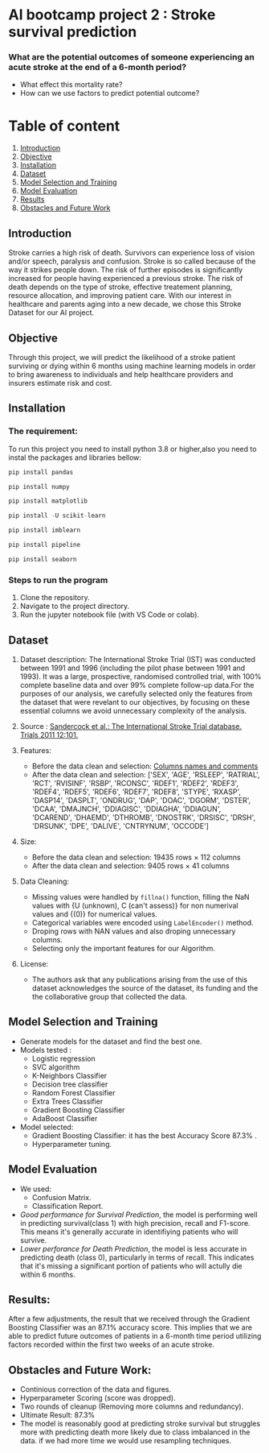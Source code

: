 # AI bootcamp project 2 : Stroke survival prediction
### What are the potential outcomes of someone experiencing an acute stroke at the end of a 6-month period?
* What effect this mortality rate?
* How can we use factors to predict potential outcome?

# Table of content
1. [Introduction](https://github.com/T-Haight/AI_bootcamp_proj2/tree/Asmaa?tab=readme-ov-file#introduction)
2. [Objective](https://github.com/T-Haight/AI_bootcamp_proj2/edit/Asmaa/README.md#objective)
3. [Installation](https://github.com/T-Haight/AI_bootcamp_proj2/edit/Asmaa/README.md#installation)
4. [Dataset](https://github.com/T-Haight/AI_bootcamp_proj2/edit/Asmaa/README.md#dataset)
5. [Model Selection and Training](https://github.com/T-Haight/AI_bootcamp_proj2/blob/Asmaa/README.md#model-selection-and-training)
6. [Model Evaluation](https://github.com/T-Haight/AI_bootcamp_proj2/blob/Asmaa/README.md#model-evaluation)
7. [Results](https://github.com/T-Haight/AI_bootcamp_proj2/blob/Asmaa/README.md#primary-results)
8. [Obstacles and Future Work](https://github.com/T-Haight/AI_bootcamp_proj2/blob/Asmaa/README.md#obstacles-and-future-work)


## Introduction

Stroke carries a high risk of death. Survivors can experience loss of vision and/or speech, paralysis and 
confusion. Stroke is so called because of the way it strikes people down. The risk of further episodes is 
significantly increased for people having experienced a previous stroke. The risk of death depends on the 
type of stroke, effective treatement planning, resource allocation, and improving patient care. With our 
interest in healthcare and parents aging into a new decade, we chose this Stroke Dataset for our AI project. 

## Objective 

Through this project, we will predict the likelihood of a stroke patient surviving or dying within 6 months 
using machine learning models in order to bring awareness to individuals and help healthcare providers and 
insurers estimate risk and cost.

## Installation
### The requirement:
To run this project you need to install python 3.8 or higher,also you need to instal the packages and libraries bellow:
```python
pip install pandas
```
```python
pip install numpy
```
```python
pip install matplotlib
```
```python
pip install -U scikit-learn
```
```python
pip install imblearn
```
```python
pip install pipeline
```
```python
pip install seaborn
```
### Steps to run the program 
1. Clone the repository.
2. Navigate to the project directory.
3. Run the jupyter notebook file (with VS Code or colab).

## Dataset

1. Dataset description:
  The International Stroke Trial (IST) was conducted between 1991 and 1996 (including the pilot phase between 
1991 and 1993). It was a large, prospective, randomised controlled trial, with 100% complete baseline
data and over 99% complete follow-up data.For the purposes of our analysis, we carefully selected only the 
features from the dataset that were revelant to our objectives, by focusing on these essential columns we 
avoid unnecessary complexity of the analysis.

2. Source : [Sandercock et al.: The International Stroke Trial database. Trials 2011 12:101.](https://trialsjournal.biomedcentral.com/articles/10.1186/1745-6215-12-101)

3. Features:
   * Before the data clean and selection: [Columns names and comments](https://trialsjournal.biomedcentral.com/articles/10.1186/1745-6215-12-101/tables/2)
   * After the data clean and selection:  ['SEX', 'AGE', 'RSLEEP', 'RATRIAL', 'RCT', 'RVISINF', 'RSBP', 'RCONSC',
       'RDEF1', 'RDEF2', 'RDEF3', 'RDEF4', 'RDEF5', 'RDEF6', 'RDEF7', 'RDEF8',
       'STYPE', 'RXASP', 'DASP14', 'DASPLT', 'ONDRUG', 'DAP', 'DOAC', 'DGORM',
       'DSTER', 'DCAA', 'DMAJNCH', 'DDIAGISC', 'DDIAGHA', 'DDIAGUN', 'DCAREND',
       'DHAEMD', 'DTHROMB', 'DNOSTRK', 'DRSISC', 'DRSH', 'DRSUNK', 'DPE',
       'DALIVE', 'CNTRYNUM', 'OCCODE']


4. Size:
   * Before the data clean and selection: 19435 rows × 112 columns
   * After the data clean and selection: 9405 rows × 41 columns 

5. Data Cleaning:
   * Missing values were handled by `fillna()` function, filling the NaN values with {U (unknown), C (can't assess)} for non numerival values and {(0)} for numerical values.
   * Categorical variables were encoded using `LabelEncoder()` method.
   * Droping rows with NAN values and also droping unnecessary columns.
   * Selecting only the important features for our Algorithm.

6. License: 
   * The authors ask that any publications arising from the use of this dataset acknowledges 
   the source of the dataset, its funding and the the collaborative group that collected the data.

## Model Selection and Training

* Generate models for the dataset and find the best one. 
* Models tested : 
  * Logistic regression
  * SVC algorithm
  * K-Neighbors Classifier
  * Decision tree classifier
  * Random Forest Classifier
  * Extra Trees Classifier
  * Gradient Boosting Classifier
  * AdaBoost Classifier
* Model selected:
  * Gradient Boosting Classifier: it has the best Accuracy Score 87.3% . 
  * Hyperparameter tuning.
## Model Evaluation
* We used: 
  * Confusion Matrix.
  * Classification Report.
* *Good performance for Survival Prediction*, the model is performing well in predicting survival(class 1) with high precision, recall and F1-score. This means it's generally accurate in identifiying patients who will survive.
* *Lower perforance for Death Prediction*, the model is less accurate in predicting death (class 0), particularly in terms of recall. This indicates that it's missing a significant portion of patients who will actully die within 6 months.

## Results:

After a few adjustments, the result that we received through the Gradient Boosting Classifier was an 87.1% accuracy score. This implies that we are able to predict future outcomes of patients in a 6-month time period utilizing factors recorded within the first two weeks of an acute stroke.

## Obstacles and Future Work:

* Continious correction of the data and figures.
* Hyperparameter Scoring (score was dropped).
* Two rounds of cleanup (Removing more columns and redundancy).
* Ultimate Result: 87.3%
* The model is reasonably good at predicting stroke survival but struggles more with predicting death more likely due to class imbalanced in the data. if we had more time we would use resampling techniques.

